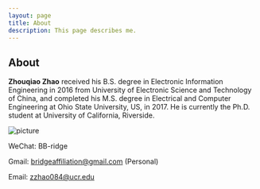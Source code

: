 ```yaml
---
layout: page
title: About
description: This page describes me.
---
```

## About
**Zhouqiao Zhao** received his B.S. degree in Electronic Information Engineering in 2016 from University of Electronic Science and Technology of China, and completed his M.S. degree in Electrical and Computer Engineering at Ohio State University, US, in 2017. He is currently the Ph.D. student at University of California, Riverside.

![picture](..\img\me.JPG)

WeChat: BB-ridge

Gmail: bridgeaffiliation@gmail.com (Personal)

Email: zzhao084@ucr.edu